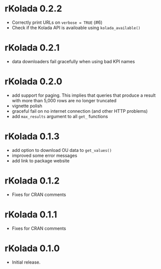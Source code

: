 # rKolada 0.2.2

- Correctly print URLs on `verbose = TRUE` (#6)
- Check if the Kolada API is availoable using `kolada_available()`

# rKolada 0.2.1

- data downloaders fail gracefully when using bad KPI names

# rKolada 0.2.0

- add support for paging. This implies that queries that produce a result with more than 5,000 rows are no longer truncated
- vignette polish
- graceful fail on no internet connection (and other HTTP problems)
- add `max_results` argument to all `get_` functions

# rKolada 0.1.3

- add option to download OU data to `get_values()`
- improved some error messages
- add link to package website

# rKolada 0.1.2

- Fixes for CRAN comments

# rKolada 0.1.1

- Fixes for CRAN comments

# rKolada 0.1.0

- Initial release.